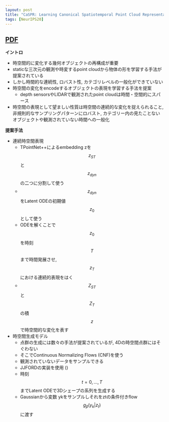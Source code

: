 ```yaml
---
layout: post
title: "CaSPR: Learning Canonical Spatiotemporal Point Cloud Representations"
tags: [NeurIPS20]
---
```


<!--more-->

## [PDF](https://papers.nips.cc/paper/2020/file/9de6d14fff9806d4bcd1ef555be766cd-Paper.pdf)
**イントロ**
- 時空間的に変化する幾何オブジェクトの再構成が重要
- staticな三次元の観測や時変するpoint cloudから物体の形を学習する手法が提案されている
- しかし時間的な連続性, ロバスト性, カテゴリレベルの一般化ができていない
- 時空間の変化をencodeするオブジェクトの表現を学習する手法を提案
  - depth sensorsやLIDARで観測されたpoint cloudは時間・空間的にスパース
- 時空間の表現として望ましい性質は時空間の連続的な変化を捉えられること, 非規則的なサンプリングパターンにロバスト, 
カテゴリー内の見たことないオブジェクトや観測されていない時間への一般化

**提案手法**
- 連続時空間表現
  - TPointNet++によるembedding zを$$z_{ST}$$と$$z_{dyn}$$の二つに分割して使う
  - $$z_{dyn}$$をLatent ODEの初期値$$z_0$$として使う
  - ODEを解くことで$$z_0$$を時刻 $$T$$まで時間発展させ, $$z_T$$における連続的表現をはく 
  - $$Z_{ST}$$と$$Z_T$$の積$$z$$で時空間的な変化を表す
- 時空間生成モデル
  - 点群の生成には数々の手法が提案されているが, 4Dの時空間点群にはそぐわない
  - そこでContinuous Normalizing Flows (CNF)を使う
   - 観測されていないデータをサンプルできる
  - JJFORDの実装を使用 ()
  - 時刻 $$t=0,...,T$$までLatent ODEで3Dシェープの系列を生成する
  - Gaussianから変数 ykをサンプルしそれをztの条件付きflow $$g_{\beta}(y_k|z_t)$$に渡す
